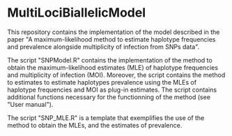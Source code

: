 # MultiLociBiallelicModel
This repository contains the implementation of the model described in the paper "A maximum-likelihood method to estimate haplotype frequencies and prevalence alongside multiplicity of infection from SNPs data".

The script "SNPModel.R" contains the implementation of the method to obtain the maximum-likelihood estimates (MLE) of haplotype frequencies and multiplicity of infection (MOI). Moreover, the script contains the method to estimates to estimate haplotypes prevalence using the MLEs of haplotype frequencies and MOI as plug-in estimates. The script contains additional functions necessary for the functionning of the method (see "User manual"). 

The script "SNP_MLE.R" is a template that exemplifies the use of the method to obtain the MLEs, and the estimates of prevalence.
